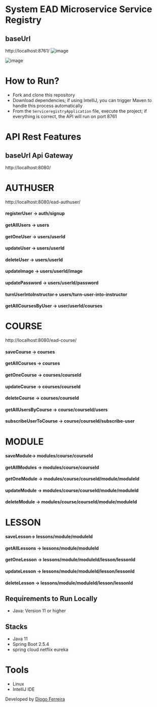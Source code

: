 # System EAD Microservice Service Registry

## baseUrl
http://localhost:8761/
![image](https://github.com/DgSantos017/sistema-ead-microservice-service-registry/assets/62971277/251410ed-cc3c-48f8-af75-975ff795575f)

![image](https://github.com/DgSantos017/sistema-ead-microservice-service-registry/assets/62971277/c3dd5d9b-e75b-440d-8c52-42cf243f5d6a)

# How to Run?
- Fork and clone this repository
- Download dependencies; if using IntelliJ, you can trigger Maven to handle this process automatically
- From the ``ServiceregistryApplication`` file, execute the project; if everything is correct, the API will run on port 8761

# API Rest Features 
## baseUrl Api Gateway
http://localhost:8080/

# AUTHUSER
http://localhost:8080/ead-authuser/

#### registerUser -> auth/signup
#### getAllUsers -> users
#### getOneUser -> users/userId
#### updateUser -> users/userId
#### deleteUser -> users/userId
#### updateImage -> users/userId/image
#### updatePassword -> users/userId/password
#### turnUserIntoInstructor-> users/turn-user-into-instructor

#### getAllCoursesByUser -> user/userId/courses

# COURSE
http://localhost:8080/ead-course/
  
#### saveCourse -> courses
#### getAllCourses -> courses
#### getOneCourse -> courses/courseId
#### updateCourse -> courses/courseId
#### deleteCourse -> courses/courseId

#### getAllUsersByCourse -> course/courseId/users
#### subscribeUserToCourse -> course/courseId/subscribe-user

# MODULE
#### saveModule-> modules/course/courseId
#### getAllModules -> modules/course/courseId
#### getOneModule -> modules/course/courseId/module/moduleId
#### updateModule -> modules/course/courseId/module/moduleId
#### deleteModule -> modules/course/courseId/module/moduleId

# LESSON
#### saveLesson-> lessons/module/moduleId
#### getAllLessons -> lessons/module/moduleId
#### getOneLesson -> lessons/module/moduleId/lesson/lessonId
#### updateLesson -> lessons/module/moduleId/lesson/lessonId
#### deleteLesson -> lessons/module/moduleId/lesson/lessonId

## Requirements to Run Locally
- Java: Version 11 or higher

## Stacks
- Java 11
- Spring Boot 2.5.4
- spring cloud netflix eureka

# Tools
- Linux
- IntelliJ IDE

Developed by [Diogo Ferreira](https://www.linkedin.com/in/diogo-santos01/)
